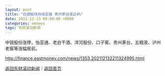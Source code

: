 ```yaml
---
layout: post
title: "白酒板块持续走强 贵州茅台涨近4%"
date: 2021-12-13 09:59:00 +0800
categories: emnews
tags: 东财滚动新闻
---
```


中锐股份涨停，怡亚通、老白干酒、洋河股份、口子窖、贵州茅台、五粮液、泸州老窖等涨幅居前。

<http://finance.eastmoney.com/news/1353,202112132211324995.html>

[返回东财滚动新闻](//finews.withounder.com/emnews/)｜[返回首页](//finews.withounder.com/)